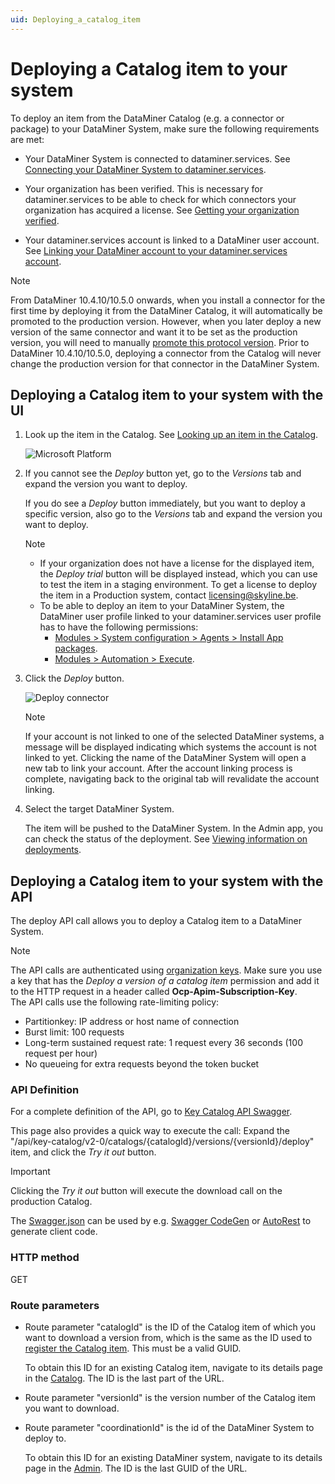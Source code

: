 ```yaml
---
uid: Deploying_a_catalog_item
---
```


# Deploying a Catalog item to your system

To deploy an item from the DataMiner Catalog (e.g. a connector or package) to your DataMiner System, make sure the following requirements are met:

- Your DataMiner System is connected to dataminer.services. See [Connecting your DataMiner System to dataminer.services](xref:Connecting_your_DataMiner_System_to_the_cloud).

- Your organization has been verified. This is necessary for dataminer.services to be able to check for which connectors your organization has acquired a license. See [Getting your organization verified](xref:CloudConnectionVerification).

- Your dataminer.services account is linked to a DataMiner user account. See [Linking your DataMiner account to your dataminer.services account](xref:Linking_your_DataMiner_and_DCP_account).

> [!NOTE]
> From DataMiner 10.4.10/10.5.0 onwards<!--RN 40291-->, when you install a connector for the first time by deploying it from the DataMiner Catalog, it will automatically be promoted to the production version. However, when you later deploy a new version of the same connector and want it to be set as the production version, you will need to manually [promote this protocol version](xref:Promoting_a_protocol_version_to_production_version). Prior to DataMiner 10.4.10/10.5.0, deploying a connector from the Catalog will never change the production version for that connector in the DataMiner System.

## Deploying a Catalog item to your system with the UI

1. Look up the item in the Catalog. See [Looking up an item in the Catalog](xref:Looking_up_an_item_in_the_catalog).

   ![Microsoft Platform](~/user-guide/images/Catalog_Microsoft.png)

1. If you cannot see the *Deploy* button yet, go to the *Versions* tab and expand the version you want to deploy.

   If you do see a *Deploy* button immediately, but you want to deploy a specific version, also go to the *Versions* tab and expand the version you want to deploy.

   > [!NOTE]
   >
   > - If your organization does not have a license for the displayed item, the *Deploy trial* button will be displayed instead, which you can use to test the item in a staging environment. To get a license to deploy the item in a Production system, contact <licensing@skyline.be>.<!-- RN 39205 -->
   > - To be able to deploy an item to your DataMiner System, the DataMiner user profile linked to your dataminer.services user profile has to have the following permissions:
   >   - [Modules > System configuration > Agents > Install App packages](xref:DataMiner_user_permissions#modules--system-configuration--agents--install-app-packages).
   >   - [Modules > Automation > Execute](xref:DataMiner_user_permissions#modules--automation--execute).

1. Click the *Deploy* button.

   ![Deploy connector](~/user-guide/images/Catalog_Deploy_Account_Not_Linked.png)

    > [!NOTE]
    > If your account is not linked to one of the selected DataMiner systems, a message will be displayed indicating which systems the account is not linked to yet. Clicking the name of the DataMiner System will open a new tab to link your account. After the account linking process is complete, navigating back to the original tab will revalidate the account linking.

1. Select the target DataMiner System.

   The item will be pushed to the DataMiner System. In the Admin app, you can check the status of the deployment. See [Viewing information on deployments](xref:Viewing_info_on_deployments).


## Deploying a Catalog item to your system with the API

The deploy API call allows you to deploy a Catalog item to a DataMiner System.


> [!NOTE]
> The API calls are authenticated using [organization keys](xref:Managing_DCP_keys#organization-keys). Make sure you use a key that has the *Deploy a version of a catalog item* permission and add it to the HTTP request in a header called **Ocp-Apim-Subscription-Key**.  
> The API calls use the following rate-limiting policy:
>- Partitionkey: IP address or host name of connection
>  - Burst limit: 100 requests
>  - Long-term sustained request rate: 1 request every 36 seconds (100 request per hour)
>  - No queueing for extra requests beyond the token bucket

### API Definition

For a complete definition of the API, go to [Key Catalog API Swagger](https://catalogapi-prod.cca-prod.aks.westeurope.dataminer.services/swagger/index.html?urls.primaryName=Key+Catalog+API+v2.0).

This page also provides a quick way to execute the call: Expand the "/api/key-catalog/v2-0/catalogs/{catalogId}/versions/{versionId}/deploy" item, and click the *Try it out* button.

> [!IMPORTANT]
> Clicking the *Try it out* button will execute the download call on the production Catalog.

The [Swagger.json](https://catalogapi-prod.cca-prod.aks.westeurope.dataminer.services/swagger/key-catalog_2.0/swagger.json) can be used by e.g. [Swagger CodeGen](https://swagger.io/docs/open-source-tools/swagger-codegen/) or [AutoRest](https://azure.github.io/autorest/generate/) to generate client code.

### HTTP method

GET

### Route parameters

- Route parameter "catalogId" is the ID of the Catalog item of which you want to download a version from, which is the same as the ID used to [register the Catalog item](xref:Register_Catalog_Item). This must be a valid GUID.

  To obtain this ID for an existing Catalog item, navigate to its details page in the [Catalog](https://catalog.dataminer.services/). The ID is the last part of the URL.

- Route parameter "versionId" is the version number of the Catalog item you want to download.

- Route parameter "coordinationId" is the id of the DataMiner System to deploy to.

  To obtain this ID for an existing DataMiner system, navigate to its details page in the [Admin](https://admin.dataminer.services/). The ID is the last GUID of the URL.
